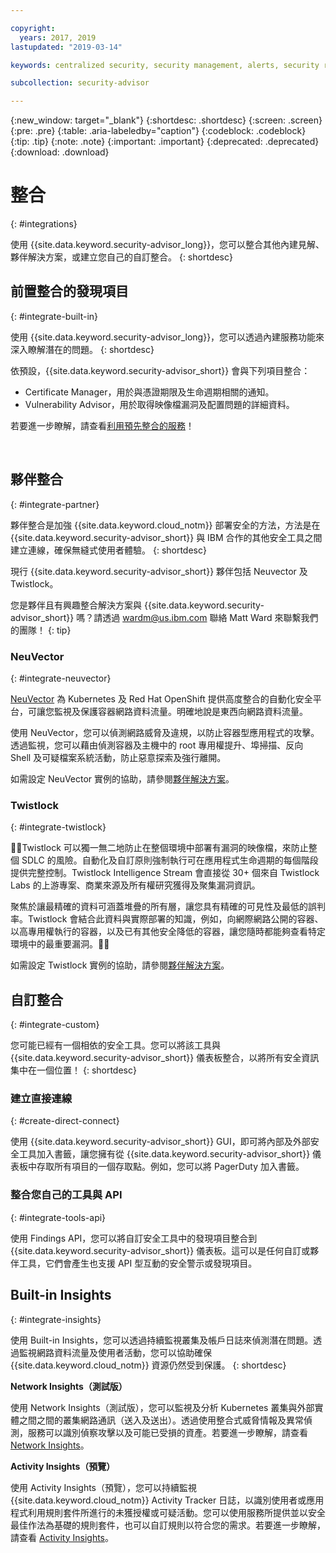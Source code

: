 ```yaml
---

copyright:
  years: 2017, 2019
lastupdated: "2019-03-14"

keywords: centralized security, security management, alerts, security risk, insights, threat detection

subcollection: security-advisor

---
```


{:new_window: target="_blank"}
{:shortdesc: .shortdesc}
{:screen: .screen}
{:pre: .pre}
{:table: .aria-labeledby="caption"}
{:codeblock: .codeblock}
{:tip: .tip}
{:note: .note}
{:important: .important}
{:deprecated: .deprecated}
{:download: .download}


# 整合
{: #integrations}

使用 {{site.data.keyword.security-advisor_long}}，您可以整合其他內建見解、夥伴解決方案，或建立您自己的自訂整合。
{: shortdesc}


## 前置整合的發現項目
{: #integrate-built-in}

使用 {{site.data.keyword.security-advisor_long}}，您可以透過內建服務功能來深入瞭解潛在的問題。
{: shortdesc}


依預設，{{site.data.keyword.security-advisor_short}} 會與下列項目整合：

* Certificate Manager，用於與憑證期限及生命週期相關的通知。
* Vulnerability Advisor，用於取得映像檔漏洞及配置問題的詳細資料。

若要進一步瞭解，請查看[利用預先整合的服務](/docs/services/security-advisor?topic=security-advisor-setup-services)！

</br>

## 夥伴整合
{: #integrate-partner}

夥伴整合是加強 {{site.data.keyword.cloud_notm}} 部署安全的方法，方法是在 {{site.data.keyword.security-advisor_short}} 與 IBM 合作的其他安全工具之間建立連線，確保無縫式使用者體驗。
{: shortdesc}

現行 {{site.data.keyword.security-advisor_short}} 夥伴包括 Neuvector 及 Twistlock。

您是夥伴且有興趣整合解決方案與 {{site.data.keyword.security-advisor_short}} 嗎？請透過 wardm@us.ibm.com 聯絡 Matt Ward 來聯繫我們的團隊！
{: tip}

### NeuVector
{: #integrate-neuvector}

[NeuVector](https://neuvector.com/) 為 Kubernetes 及 Red Hat OpenShift 提供高度整合的自動化安全平台，可讓您監視及保護容器網路資料流量。明確地說是東西向網路資料流量。

使用 NeuVector，您可以偵測網路威脅及違規，以防止容器型應用程式的攻擊。透過監視，您可以藉由偵測容器及主機中的 root 專用權提升、埠掃描、反向 Shell 及可疑檔案系統活動，防止惡意探索及強行離開。

如需設定 NeuVector 實例的協助，請參閱[夥伴解決方案](/docs/services/security-advisor?topic=security-advisor-setup-partner#setup-neuvector)。


### Twistlock
{: #integrate-twistlock}

Twistlock 可以獨一無二地防止在整個環境中部署有漏洞的映像檔，來防止整個 SDLC 的風險。自動化及自訂原則強制執行可在應用程式生命週期的每個階段提供完整控制。Twistlock Intelligence Stream 會直接從 30+ 個來自 Twistlock Labs 的上游專案、商業來源及所有權研究獲得及聚集漏洞資訊。

聚焦於讓最精確的資料可涵蓋堆疊的所有層，讓您具有精確的可見性及最低的誤判率。Twistlock 會結合此資料與實際部署的知識，例如，向網際網路公開的容器、以高專用權執行的容器，以及已有其他安全降低的容器，讓您隨時都能夠查看特定環境中的最重要漏洞。

如需設定 Twistlock 實例的協助，請參閱[夥伴解決方案](/docs/services/security-advisor?topic=security-advisor-setup-partner#setup-twistlock)。
</br>


## 自訂整合
{: #integrate-custom}

您可能已經有一個相依的安全工具。您可以將該工具與 {{site.data.keyword.security-advisor_short}} 儀表板整合，以將所有安全資訊集中在一個位置！
{: shortdesc}

### 建立直接連線
{: #create-direct-connect}

使用 {{site.data.keyword.security-advisor_short}} GUI，即可將內部及外部安全工具加入書籤，讓您擁有從 {{site.data.keyword.security-advisor_short}} 儀表板中存取所有項目的一個存取點。例如，您可以將 PagerDuty 加入書籤。

### 整合您自己的工具與 API
{: #integrate-tools-api}

使用 Findings API，您可以將自訂安全工具中的發現項目整合到 {{site.data.keyword.security-advisor_short}} 儀表板。這可以是任何自訂或夥伴工具，它們會產生也支援 API 型互動的安全警示或發現項目。

## Built-in Insights
{: #integrate-insights}

使用 Built-in Insights，您可以透過持續監視叢集及帳戶日誌來偵測潛在問題。透過監視網路資料流量及使用者活動，您可以協助確保 {{site.data.keyword.cloud_notm}} 資源仍然受到保護。
{: shortdesc}

**Network Insights（測試版）**

使用 Network Insights（測試版），您可以監視及分析 Kubernetes 叢集與外部實體之間之間的叢集網路通訊（送入及送出）。透過使用整合式威脅情報及異常偵測，服務可以識別偵察攻擊以及可能已受損的資產。若要進一步瞭解，請查看 [Network Insights](/docs/services/security-advisor?topic=security-advisor-network)。

**Activity Insights（預覽）**

使用 Activity Insights（預覽），您可以持續監視 {{site.data.keyword.cloud_notm}} Activity Tracker 日誌，以識別使用者或應用程式利用規則套件所進行的未獲授權或可疑活動。您可以使用服務所提供並以安全最佳作法為基礎的規則套件，也可以自訂規則以符合您的需求。若要進一步瞭解，請查看 [Activity Insights](/docs/services/security-advisor?topic=security-advisor-activity)。
